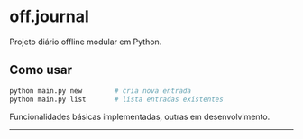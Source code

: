 # off.journal

Projeto diário offline modular em Python.

## Como usar

```bash
python main.py new        # cria nova entrada
python main.py list       # lista entradas existentes
```

Funcionalidades básicas implementadas, outras em desenvolvimento.

---
